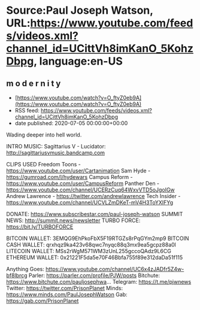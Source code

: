 # Source:Paul Joseph Watson, URL:https://www.youtube.com/feeds/videos.xml?channel_id=UCittVh8imKanO_5KohzDbpg, language:en-US

## m o d e r n i t y
 - [https://www.youtube.com/watch?v=O_ftyZ0eb9A](https://www.youtube.com/watch?v=O_ftyZ0eb9A)
 - RSS feed: https://www.youtube.com/feeds/videos.xml?channel_id=UCittVh8imKanO_5KohzDbpg
 - date published: 2020-07-05 00:00:00+00:00

Wading deeper into hell world.

INTRO MUSIC: Sagittarius V - Lucidator: http://sagittariusvmusic.bandcamp.com

CLIPS USED
Freedom Toons - https://www.youtube.com/user/Cartanimation
Sam Hyde - https://gumroad.com/l/hydewars
Campus Reform - https://www.youtube.com/user/CampusReform
Panther Den - https://www.youtube.com/channel/UCERzCuq64WxvVTD5oJgoIGw
Andrew Lawrence - https://twitter.com/andrewlawrence
Tech Insider - https://www.youtube.com/channel/UCVLZmDKeT-mV4H3ToYXIFYg

DONATE: https://www.subscribestar.com/paul-joseph-watson
SUMMIT NEWS: http://summit.news/newsletter
TURBO FORCE: https://bit.ly/TURBOFORCE

BITCOIN WALLET: 3EMQG9EhPkoFbX5F19RTGZs8rPqGYm2mp9
BITCOIN CASH WALLET: qrxhqz9ka423v68qwc7nyqc88q3mx9ea5gcpz88a0l
LITECOIN WALLET: MSs2rWgM571WM3zUnL255gccoQAdz9L6CG
ETHEREUM WALLET: 0x21221F5da5e70F46Bbfa755f89e312daDa51f115

Anything Goes: https://www.youtube.com/channel/UC6x4zJADfr5Z4w-bf8lbrcg
Parler: https://parler.com/profile/PJW/posts
Bitchute: https://www.bitchute.com/pauljosephwa...
Telegram: https://t.me/pjwnews
Twitter: https://twitter.com/PrisonPlanet
Minds: https://www.minds.com/PaulJosephWatson
Gab: https://gab.com/PrisonPlanet

